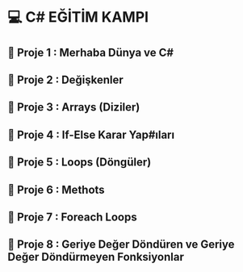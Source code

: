# **💻 C# EĞİTİM KAMPI**

## **💎 Proje 1 : Merhaba Dünya ve C#**

## **💎 Proje 2 : Değişkenler**

## **💎 Proje 3 : Arrays (Diziler)**

## **💎 Proje 4 : If-Else Karar Yap#ıları**

## **💎 Proje 5 : Loops (Döngüler)**

## **💎 Proje 6 : Methots**

## **💎 Proje 7 : Foreach Loops**

## **💎 Proje 8 : Geriye Değer Döndüren ve Geriye Değer Döndürmeyen Fonksiyonlar**

